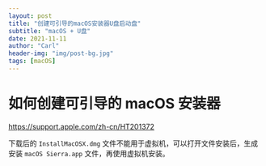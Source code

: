```yaml
---
layout: post
title: "创建可引导的macOS安装器U盘启动盘"
subtitle: "macOS + U盘"
date: 2021-11-11
author: "Carl"
header-img: "img/post-bg.jpg"
tags: [macOS]
---
```




# 如何创建可引导的 macOS 安装器

<https://support.apple.com/zh-cn/HT201372>



下载后的 `InstallMacOSX.dmg` 文件不能用于虚拟机，可以打开文件安装后，生成安装 `macOS Sierra.app` 文件，再使用虚拟机安装。

